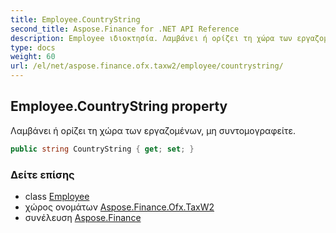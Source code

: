 ```yaml
---
title: Employee.CountryString
second_title: Aspose.Finance for .NET API Reference
description: Employee ιδιοκτησία. Λαμβάνει ή ορίζει τη χώρα των εργαζομένων μη συντομογραφείτε.
type: docs
weight: 60
url: /el/net/aspose.finance.ofx.taxw2/employee/countrystring/
---
```

## Employee.CountryString property

Λαμβάνει ή ορίζει τη χώρα των εργαζομένων, μη συντομογραφείτε.

```csharp
public string CountryString { get; set; }
```

### Δείτε επίσης

* class [Employee](../)
* χώρος ονομάτων [Aspose.Finance.Ofx.TaxW2](../../employee/)
* συνέλευση [Aspose.Finance](../../../)


